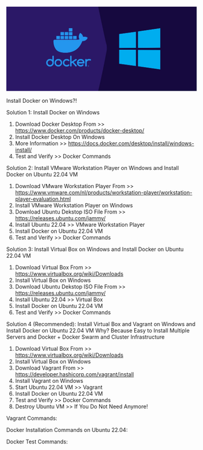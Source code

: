 ![Alt text](image_05.jpg)

Install Docker on Windows?!

Solution 1: Install Docker on Windows
1. Download Docker Desktop From >> https://www.docker.com/products/docker-desktop/
2. Install Docker Desktop On Windows
3. More Information >> https://docs.docker.com/desktop/install/windows-install/
4. Test and Verify >> Docker Commands

Solution 2: Install VMware Workstation Player on Windows and Install Docker on Ubuntu 22.04 VM
1. Download VMware Workstation Player From >> https://www.vmware.com/nl/products/workstation-player/workstation-player-evaluation.html
2. Install VMware Workstation Player on Windows
3. Download Ubuntu Dekstop ISO File From >> https://releases.ubuntu.com/jammy/
4. Install Ubuntu 22.04 >> VMware Workstation Player
5. Install Docker on Ubuntu 22.04 VM
6. Test and Verify >> Docker Commands

Solution 3: Install Virtual Box on Windows and Install Docker on Ubuntu 22.04 VM
1. Download Virtual Box From >> https://www.virtualbox.org/wiki/Downloads
2. Install Virtual Box on Windows
3. Download Ubuntu Dekstop ISO File From >> https://releases.ubuntu.com/jammy/
4. Install Ubuntu 22.04 >> Virtual Box
5. Install Docker on Ubuntu 22.04 VM
6. Test and Verify >> Docker Commands

Solution 4 (Recommended): Install Virtual Box and Vagrant on Windows and Install Docker on Ubuntu 22.04 VM
Why? Because Easy to Install Multiple Servers and Docker + Docker Swarm and Cluster Infrastructure
1. Download Virtual Box From >> https://www.virtualbox.org/wiki/Downloads
2. Install Virtual Box on Windows
3. Download Vagrant From >> https://developer.hashicorp.com/vagrant/install
4. Install Vagrant on Windows
5. Start Ubuntu 22.04 VM >> Vagrant
6. Install Docker on Ubuntu 22.04 VM
7. Test and Verify >> Docker Commands
8. Destroy Ubuntu VM >> If You Do Not Need Anymore!

Vagrant Commands:

Docker Installation Commands on Ubuntu 22.04:

Docker Test Commands:

